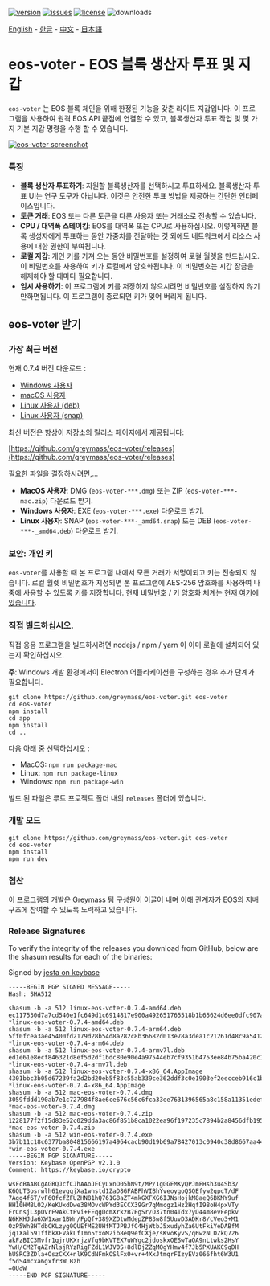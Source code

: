 [![version](https://img.shields.io/github/release/greymass/eos-voter/all.svg)](https://github.com/greymass/eos-voter/releases)
[![issues](https://img.shields.io/github/issues/greymass/eos-voter.svg)](https://github.com/greymass/eos-voter/issues)
[![license](https://img.shields.io/badge/license-MIT-blue.svg)](https://raw.githubusercontent.com/greymass/eos-voter/master/LICENSE)
![downloads](https://img.shields.io/github/downloads/greymass/eos-voter/total.svg)

[English](https://github.com/greymass/eos-voter/blob/master/README.md) - [한글](https://github.com/greymass/eos-voter/blob/master/README.kr.md) - [中文](https://github.com/greymass/eos-voter/blob/master/README.zh.md) - [日本語](https://github.com/greymass/eos-voter/blob/master/README.ja.md)

# eos-voter - EOS 블록 생산자 투표 및 지갑

`eos-voter` 는 EOS 블록 체인을 위해 한정된 기능을 갖춘 라이트 지갑입니다. 이 프로그램을 사용하여 원격 EOS API 끝점에 연결할 수 있고, 블록생산자 투표 작업 및 몇 가지 기본 지갑 명령을 수행 할 수 있습니다.

[![eos-voter screenshot](https://raw.githubusercontent.com/greymass/eos-voter/master/eos-voter.png)](https://raw.githubusercontent.com/greymass/eos-voter/master/eos-voter.png)

### 특징

- **블록 생산자 투표하기**: 지원할 블록생산자를 선택하시고 투표하세요. 블록생산자 투표 UI는 연구 도구가 아닙니다. 이것은 안전한 투표 방법을 제공하는 간단한 인터페이스입니다.
- **토큰 거래**: EOS 또는 다른 토큰을 다른 사용자 또는 거래소로 전송할 수 있습니다.
- **CPU / 대역폭 스테이킹**: EOS를 대역폭 또는 CPU로 사용하십시오. 이렇게하면 블록 생성자에게 투표하는 동안 가중치를 전달하는 것 외에도 네트워크에서 리소스 사용에 대한 권한이 부여됩니다.
- **로컬 지갑**: 개인 키를 가져 오는 동안 비밀번호를 설정하여 로컬 월렛을 만드십시오. 이 비밀번호를 사용하여 키가 로컬에서 암호화됩니다. 이 비밀번호는 지갑 잠금을 해제해야 할 때마다 필요합니다.
- **임시 사용하기**: 이 프로그램에 키를 저장하지 않으시려면 비밀번호를 설정하지 않기 만하면됩니다. 이 프로그램이 종료되면 키가 잊어 버리게 됩니다.

## eos-voter 받기

### 가장 최근 버전

현재 0.7.4 버전 다운로드 :

- [Windows 사용자](https://github.com/greymass/eos-voter/releases/download/v0.7.4/win-eos-voter-0.7.4.exe)
- [macOS 사용자](https://github.com/greymass/eos-voter/releases/download/v0.7.4/mac-eos-voter-0.7.4.dmg)
- [Linux 사용자 (deb)](https://github.com/greymass/eos-voter/releases/download/v0.7.4/linux-eos-voter-0.7.4-amd64.snap)
- [Linux 사용자 (snap)](https://github.com/greymass/eos-voter/releases/download/v0.7.4/linux-eos-voter-0.7.4-amd64.snap)

최신 버전은 항상이 저장소의 릴리스 페이지에서 제공됩니다:

[https://github.com/greymass/eos-voter/releases](https://github.com/greymass/eos-voter/releases)

필요한 파일을 결정하시려면,...

- **MacOS 사용자**: DMG (`eos-voter-***.dmg`) 또는 ZIP (`eos-voter-***-mac.zip`) 다운로드 받기.
- **Windows 사용자**: EXE (`eos-voter-***.exe`) 다운로드 받기.
- **Linux 사용자**: SNAP (`eos-voter-***-_amd64.snap`) 또는 DEB (`eos-voter-***-_amd64.deb`) 다운로드 받기.

### 보안: 개인 키

`eos-voter`를 사용할 때 본 프로그램 내에서 모든 거래가 서명이되고 키는 전송되지 않습니다. 로컬 월렛 비밀번호가 지정되면 본 프로그램에 AES-256 암호화를 사용하여 나중에 사용할 수 있도록 키를 저장합니다. 현재 비밀번호 / 키 암호화 체계는 [현재 여기에 있습니다](https://github.com/aaroncox/eos-voter/blob/master/app/shared/actions/wallet.js#L71-L86).

### 직접 빌드하십시오.

직접 응용 프로그램을 빌드하시려면 nodejs / npm / yarn 이 이미 로컬에 설치되어 있는지 확인하십시오.

**주**: Windows 개발 환경에서이 Electron 어플리케이션을 구성하는 경우 추가 단계가 필요합니다.

```
git clone https://github.com/greymass/eos-voter.git eos-voter
cd eos-voter
npm install
cd app
npm install
cd ..
```


다음 아래 중 선택하십시오 :

- MacOS: `npm run package-mac`
- Linux: `npm run package-linux`
- Windows: `npm run package-win`

빌드 된 파일은 루트 프로젝트 폴더 내의 `releases` 폴더에 있습니다.

### 개발 모드

```
git clone https://github.com/greymass/eos-voter.git eos-voter
cd eos-voter
npm install
npm run dev
```

### 협찬

이 프로그램의 개발은 [Greymass](https://greymass.com) 팀 구성원이 이끌어 내며 이해 관계자가 EOS의 지배 구조에 참여할 수 있도록 노력하고 있습니다.

### Release Signatures

To verify the integrity of the releases you download from GitHub, below are the shasum results for each of the binaries:

Signed by [jesta on keybase](https://keybase.io/jesta)

```
-----BEGIN PGP SIGNED MESSAGE-----
Hash: SHA512

shasum -b -a 512 linux-eos-voter-0.7.4-amd64.deb
ec117530d7a7cd540e1fc649d1c6914817e900a492651765518b1b65624d6ee0dfc907ae9b8ee0fe2087cad66e392a4bcf233c5e113191792cd648d9356bef8e *linux-eos-voter-0.7.4-amd64.deb
shasum -b -a 512 linux-eos-voter-0.7.4-arm64.deb
5ff0fcea3ae45400fd2179d28b54d8a282c8b36682d013e78a3dea1c21261d48c9a5412e72e4cd51b220fc44adda192958a5ad0f992027eee49c12d7bc5f0759 *linux-eos-voter-0.7.4-arm64.deb
shasum -b -a 512 linux-eos-voter-0.7.4-armv7l.deb
ed1e61e8ecf846321d8ef5d2df1bdc80e90e4a97544eb7cf9351b4753ee84b75ba420c1d7f106846f7d04138cf41dee67e951387e454b930ebff6ec112914254 *linux-eos-voter-0.7.4-armv7l.deb
shasum -b -a 512 linux-eos-voter-0.7.4-x86_64.AppImage
4301bbc3b05d67239fa2d2bd20eb5f83c55ab339ce362ddf3c0e1903ef2eecceb916c1bb713ebcbfe2a45e08a39561f56fe18613dd5d2a8a032f10de35bac86a *linux-eos-voter-0.7.4-x86_64.AppImage
shasum -b -a 512 mac-eos-voter-0.7.4.dmg
3059fddd190ab7e1c727984f8ae6ce676c56c6fca33ee7631396565a8c158a11351edefcbb85dad7bdcd602399337261582d1495e3129450925092586e7923ba *mac-eos-voter-0.7.4.dmg
shasum -b -a 512 mac-eos-voter-0.7.4.zip
1228177f2f15d83e52c029dda3ac86f851b8ca1022ea96f197235c7894b2a8456dfb195bf189303cd766d369fc2d6d84c749faa41f39aaaf032c3fd3857fc07a *mac-eos-voter-0.7.4.zip
shasum -b -a 512 win-eos-voter-0.7.4.exe
3b7b11c18c6377ba804815666197a4964cacb90d19b69a78427013c0940c38d8667aa44a9ed72e421a7103dcb567b9ec5aef7f5f112e76c6a30d22ac99a73040 *win-eos-voter-0.7.4.exe
-----BEGIN PGP SIGNATURE-----
Version: Keybase OpenPGP v2.1.0
Comment: https://keybase.io/crypto

wsFcBAABCgAGBQJcfCJhAAoJECyLxnO05hN9t/MP/1gGGEMKyQPJmFHsh3u4Sb3/
K6QLT3osrwlh61evgqjXa1whstd1ZaD8GFABPhVIBhYveoygoQSQEfyw2gpcT/dF
7Agg4f6T/vF6OfcfZFUZHN81hQ761G8aZT4mkGXFXG6IJNsHojkM8aeQ6BKMY9uf
HH10HM8L02/KeKUxdDwe38MOvcWPYd3ECCX39Gr7qMmcgz1Hz2HqfI98oH4pxVTy
FrCnsjL3pOVrF9AkCtPvi+FEqgDcmXrkzB7EgSr/O37tn04Tdx7yD44m8evFepkv
N6KKHJda6XW1xar1BWn/FpQf+389XZDtwMdepZP83w8f5UuvD3ADKr8/cVeo3+M1
OzP5WhBHTdbCKLzyg0QUEfME2UHfMTJPBJfC4HjWtbJ5xudyhZa6UtFkiYeDABfM
jq1Xal591ffbkXFVakLfImn5txoM2ib8eQ9efCXje/sKvoKyvS/q6wzNLDZkQ726
akFzBIC3Mvfr1qjrUKXrjzVfq9bKVTEX7uWYgc2jdoskxOESwTaQA9nLtwks2HsY
YwH/CM2TqAZrNlsjRYzRigFZdL1WJV0S+8dlDjZZqMOgYHmv4f7Jb5PXUAKC9qDH
hUSRC3ZDla+OszCKX+nlK9CdNFmkOSlFx0+vr+4XxJtmqrFIzyEVz066fht6W3U1
f5dS4mcxa6gxfr3WLBzh
=OUdW
-----END PGP SIGNATURE-----
```
